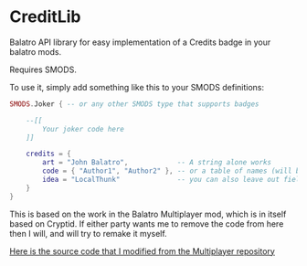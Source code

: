 # CreditLib

Balatro API library for easy implementation of a Credits badge in your balatro mods.

Requires SMODS.

To use it, simply add something like this to your SMODS definitions:

```lua
SMODS.Joker { -- or any other SMODS type that supports badges

	--[[
		Your joker code here
	]]

	credits = {
		art = "John Balatro",            -- A string alone works
		code = { "Author1", "Author2" }, -- or a table of names (will be automatically concatenated as 'Code: Author1, Author2')
		idea = "LocalThunk"              -- you can also leave out fields if you wish
	}
}
```

This is based on the work in the Balatro Multiplayer mod, which is in itself based on Cryptid. If either party wants me to remove the code from here then I will, and will try to remake it myself.

[Here is the source code that I modified from the Multiplayer repository](https://github.com/Balatro-Multiplayer/BalatroMultiplayer/blob/c3b0baf6c8a1a896cddb1aeccbd3b668dcc0fe8e/localization/en-us.lua)
